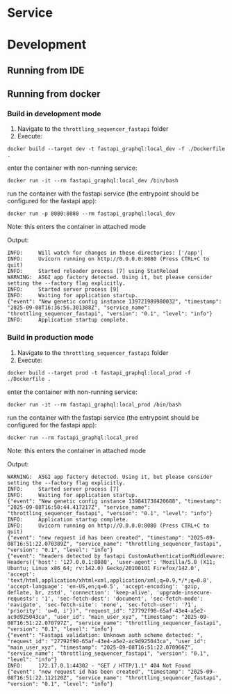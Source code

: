 # Service

# Development

## Running from IDE

## Running from docker

### Build in development mode

1. Navigate to the `throttling_sequencer_fastapi` folder
2. Execute:
```shell
docker build --target dev -t fastapi_graphql:local_dev -f ./Dockerfile .
```

enter the container with non-running service:
```shell
docker run -it --rm fastapi_graphql:local_dev /bin/bash 
```

run the container with the fastapi service (the entrypoint should be configured for the fastapi app):
```shell
docker run -p 8080:8080 --rm fastapi_graphql:local_dev  
```
Note: this enters the container in attached mode

Output:
```text
INFO:     Will watch for changes in these directories: ['/app']
INFO:     Uvicorn running on http://0.0.0.0:8080 (Press CTRL+C to quit)
INFO:     Started reloader process [7] using StatReload
WARNING:  ASGI app factory detected. Using it, but please consider setting the --factory flag explicitly.
INFO:     Started server process [9]
INFO:     Waiting for application startup.
{"event": "New genetic config instance 139721989980032", "timestamp": "2025-09-08T16:36:56.301388Z", "service_name": "throttling_sequencer_fastapi", "version": "0.1", "level": "info"}
INFO:     Application startup complete.
```

### Build in production mode
1. Navigate to the `throttling_sequencer_fastapi` folder
2. Execute:
```shell
docker build --target prod -t fastapi_graphql:local_prod -f ./Dockerfile .
```

enter the container with non-running service:
```shell
docker run -it --rm fastapi_graphql:local_prod /bin/bash 
```

run the container with the fastapi service (the entrypoint should be configured for the fastapi app):
```shell
docker run --rm fastapi_graphql:local_prod
```
Note: this enters the container in attached mode

Output:
```text
WARNING:  ASGI app factory detected. Using it, but please consider setting the --factory flag explicitly.
INFO:     Started server process [7]
INFO:     Waiting for application startup.
{"event": "New genetic config instance 139841738420688", "timestamp": "2025-09-08T16:50:44.417217Z", "service_name": "throttling_sequencer_fastapi", "version": "0.1", "level": "info"}
INFO:     Application startup complete.
INFO:     Uvicorn running on http://0.0.0.0:8080 (Press CTRL+C to quit)
{"event": "new request id has been created", "timestamp": "2025-09-08T16:51:22.070389Z", "service_name": "throttling_sequencer_fastapi", "version": "0.1", "level": "info"}
{"event": "headers detected by fastapi CustomAuthenticationMiddleware: Headers({'host': '127.0.0.1:8080', 'user-agent': 'Mozilla/5.0 (X11; Ubuntu; Linux x86_64; rv:142.0) Gecko/20100101 Firefox/142.0', 'accept': 'text/html,application/xhtml+xml,application/xml;q=0.9,*/*;q=0.8', 'accept-language': 'en-US,en;q=0.5', 'accept-encoding': 'gzip, deflate, br, zstd', 'connection': 'keep-alive', 'upgrade-insecure-requests': '1', 'sec-fetch-dest': 'document', 'sec-fetch-mode': 'navigate', 'sec-fetch-site': 'none', 'sec-fetch-user': '?1', 'priority': 'u=0, i'})", "request_id": "27792f90-65af-43e4-a5e2-ac9d925043ca", "user_id": "main_user_xyz", "timestamp": "2025-09-08T16:51:22.070797Z", "service_name": "throttling_sequencer_fastapi", "version": "0.1", "level": "info"}
{"event": "Fastapi validation: Unknown auth scheme detected: ", "request_id": "27792f90-65af-43e4-a5e2-ac9d925043ca", "user_id": "main_user_xyz", "timestamp": "2025-09-08T16:51:22.070966Z", "service_name": "throttling_sequencer_fastapi", "version": "0.1", "level": "info"}
INFO:     172.17.0.1:44302 - "GET / HTTP/1.1" 404 Not Found
{"event": "new request id has been created", "timestamp": "2025-09-08T16:51:22.112120Z", "service_name": "throttling_sequencer_fastapi", "version": "0.1", "level": "info"}
```